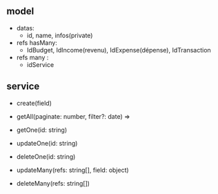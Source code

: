 ## model 
- datas:
  - id, name, infos(private)
- refs hasMany:
  - IdBudget, IdIncome(revenu), IdExpense(dépense), IdTransaction
- refs many :
  - idService

## service
- create(field)
- getAll(paginate: number, filter?: date) => 
- getOne(id: string)
- updateOne(id: string)
- deleteOne(id: string)

- updateMany(refs: string[], field: object)
- deleteMany(refs: string[])
